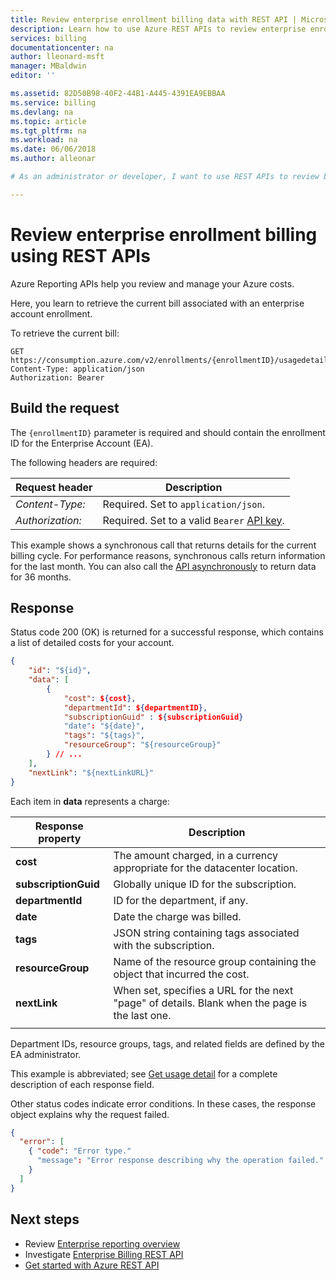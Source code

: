 ```yaml
---
title: Review enterprise enrollment billing data with REST API | Microsoft Docs
description: Learn how to use Azure REST APIs to review enterprise enrollment billing information.
services: billing
documentationcenter: na
author: lleonard-msft
manager: MBaldwin
editor: ''

ms.assetid: 82D50B98-40F2-44B1-A445-4391EA9EBBAA
ms.service: billing
ms.devlang: na
ms.topic: article
ms.tgt_pltfrm: na
ms.workload: na
ms.date: 06/06/2018
ms.author: alleonar

# As an administrator or developer, I want to use REST APIs to review billing data for all subscriptions and departments in the enterprise enrollment.

---
```


# Review enterprise enrollment billing using REST APIs

Azure Reporting APIs help you review and manage your Azure costs.

Here, you learn to retrieve the current bill associated with an enterprise account enrollment.

To retrieve the current bill:
``` http
GET https://consumption.azure.com/v2/enrollments/{enrollmentID}/usagedetails
Content-Type: application/json   
Authorization: Bearer
```

## Build the request  

The `{enrollmentID}` parameter is required and should contain the enrollment ID for the Enterprise Account (EA).

The following headers are required: 

|Request header|Description|  
|--------------------|-----------------|  
|*Content-Type:*|Required. Set to `application/json`.|  
|*Authorization:*|Required. Set to a valid `Bearer` [API key](https://docs.microsoft.com/rest/api/billing/enterprise/billing-enterprise-api-usage-detail#asynchronous-call-polling-based). |  

This example shows a synchronous call that returns details for the current billing cycle. For performance reasons, synchronous calls return information for the last month.  You can also call the [API asynchronously](https://docs.microsoft.com/rest/api/billing/enterprise/billing-enterprise-api-usage-detail#asynchronous-call-polling-based) to return data for 36 months.


## Response  

Status code 200 (OK) is returned for a successful response, which contains a list of detailed costs for your account.

``` json
{
    "id": "${id}",
    "data": [
        {
            "cost": ${cost}, 
            "departmentId": ${departmentID},
            "subscriptionGuid" : ${subscriptionGuid} 
            "date": "${date}",
            "tags": "${tags}",
            "resourceGroup": "${resourceGroup}"
        } // ...
    ],
    "nextLink": "${nextLinkURL}"
}
```  

Each item in **data** represents a charge:

|Response property|Description|
|----------------|----------|
|**cost** | The amount charged, in a currency appropriate for the datacenter location. |
|**subscriptionGuid** | Globally unique ID for the subscription. | 
|**departmentId** | ID for the department, if any. |
|**date** | Date the charge was billed. |
|**tags** | JSON string containing tags associated with the subscription. |
|**resourceGroup**|Name of the resource group containing the object that incurred the cost. |
|**nextLink**| When set, specifies a URL for the next "page" of details. Blank when the page is the last one. |  
||
  
Department IDs, resource groups, tags, and related fields are defined by the EA administrator.  

This example is abbreviated; see [Get usage detail](https://docs.microsoft.com/rest/api/billing/enterprise/billing-enterprise-api-usage-detail) for a complete description of each response field. 

Other status codes indicate error conditions. In these cases, the response object explains why the request failed.

``` json
{  
  "error": [  
    { "code": "Error type." 
      "message": "Error response describing why the operation failed."  
    }  
  ]  
}  
```  

## Next steps 
- Review [Enterprise reporting overview](https://docs.microsoft.com/azure/billing/billing-enterprise-api)
- Investigate [Enterprise Billing REST API](https://docs.microsoft.com/rest/api/billing/)   
- [Get started with Azure REST API](https://docs.microsoft.com/rest/api/azure/)   
